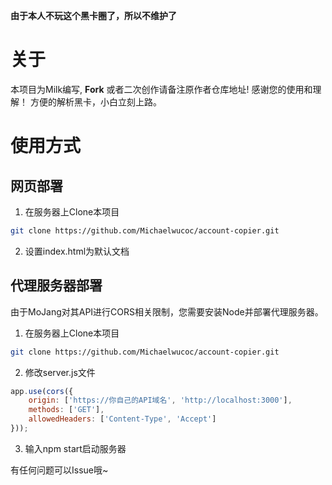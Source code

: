 **由于本人不玩这个黑卡圈了，所以不维护了**

# 关于
本项目为Milk编写, **Fork** 或者二次创作请备注原作者仓库地址! 感谢您的使用和理解！
方便的解析黑卡，小白立刻上路。

# 使用方式
## 网页部署
1. 在服务器上Clone本项目
```bash
git clone https://github.com/Michaelwucoc/account-copier.git
```
2. 设置index.html为默认文档
## 代理服务器部署
由于MoJang对其API进行CORS相关限制，您需要安装Node并部署代理服务器。
1. 在服务器上Clone本项目
```bash
git clone https://github.com/Michaelwucoc/account-copier.git
```
2. 修改server.js文件
```js
app.use(cors({
    origin: ['https://你自己的API域名', 'http://localhost:3000'],
    methods: ['GET'],
    allowedHeaders: ['Content-Type', 'Accept']
}));
```
3. 输入npm start启动服务器

有任何问题可以Issue哦~
